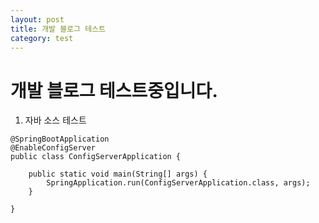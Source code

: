 ```yaml
---
layout: post
title: 개발 블로그 테스트
category: test
---
```


# 개발 블로그 테스트중입니다.   

1. 자바 소스 테스트

```aidl
@SpringBootApplication
@EnableConfigServer
public class ConfigServerApplication {

    public static void main(String[] args) {
        SpringApplication.run(ConfigServerApplication.class, args);
    }

}
```
